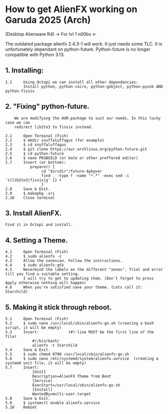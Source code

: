 # How to get AlienFX working on Garuda 2025 (Arch)
(Desktop Alienware R4)
-> For lvl 1 n00bs <-

The outdated package alienfx 2.4.3-1 will work. It just needs some TLC.
It is unfortunately dependant on python-future. Python-future is no longer compatible
with Python 3.13.

## 1.  Installing:
        
    1.1     Using Octopi we can install all other dependancies:
            Install python, python-cairo, python-gobject, python-pyusb AND python-fissix

## 2.  "Fixing" python-future.
        We are modifying the AUR-package to suit our needs. In this lucky case we can
        redirect lib2to3 to fissix instead.

    2.1     Open Terminal (Fish)
    2.2     $ mkdir snuffaluffagus (for example)
    2.3     $ cd snuffaluffagus
    2.4     $ git clone https://aur.archlinux.org/python-future.git
    2.5     $ cd python-future
    2.6     $ nano PKGBUILD (or kate or other preffered editor)
    2.7     Insert (at bottom):
               prepare() {
                    cd "$srcdir"/future-$pkgver
                    find . -type f -name "*.*" -exec sed -i 's|lib2to3|fissix|g' {} +
                    }
    2.8     Save & Exit.
    2.9     $ makepkg -sri
    2.10    Close terminal

## 3.  Install AlienFX.
    Find it in Octopi and install.

## 4.  Setting a Theme.

    4.1     Open Terminal (Fish)
    4.2     $ sudo alienfx -z
    4.3     Allow the zonescan. Follow the instructions.
    4.4     $ sudo alienfx-gtk
    4.5     Nevermind the labels on the different "zones". Trial and error till you find a suitable setting.
            I will try to get to updating them. (Don´t forget to press Apply otherwise nothing will happen)
    4.6     When you´re satisfied save your theme. (Lets call it: Starchild)

## 5.  Making it stick through reboot.

    5.1     Open Terminal (Fish)
    5.2     $ sudo nano /usr/local/sbin/alienfx-go.sh (creating a bash script, it will be empty)
    5.3     Insert:             (#!-line MUST be the first line of the file)
                #!/bin/bash/
                alienfx -t Starchild
    5.4     Save & Exit.
    5.5     $ sudo chmod 0700 /usr/local/sbin/alienfx-go.sh
    5.6     $ sudo nano /etc/systemd/system/alienfx.service  (creating a systemd unit file, it will be empty)
    5.7     Insert:
                [Unit]
                Description=AlienFX Theme from Boot
                [Service]
                ExecStart=/usr/local/sbin/alienfx-go.sh
                [Install]
                WantedBy=multi-user.target
    5.8     Save & Exit.
    5.9     $ systemctl enable alienfx.service
    5.10    Reboot
